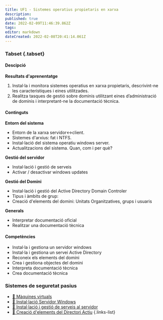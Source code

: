 ```yaml
---
title: UF1 - Sistemes operatius propietaris en xarxa
description: 
published: true
date: 2022-02-09T11:46:39.862Z
tags: 
editor: markdown
dateCreated: 2022-02-08T20:41:14.061Z
---
```


### Tabset {.tabset}

#### Descipció
**Resultats d'aprenentatge**
1. Instal·la i monitora sistemes operatius en xarxa propietaris, descrivint-ne les característiques i eines utilitzades.
2. Realitza tasques de gestió sobre dominis utilitzant eines d’administració de dominis i interpretant-ne la documentació tècnica.

#### Continguts

**Entorn del sistema**

- Entorn de la xarxa servidor<->client.
- Sistemes d'arxius: fat i NTFS.
- Instal·lació del sistema operatiu windows server.
- Actualitzacions del sistema. Quan, com i per què?

**Gestió del servidor**
- Instal·lació i gestió de serveis
- Activar / desactivar windows updates

**Gestió del Domini**
- Instal·lació i gestió del Active Directory Domain Controler
- Tipus i àmbits de grup: 
- Creació d'elements del domini: Unitats Organitzatives, grups i usuaris

**Generals**
- Interpretar documentació oficial
- Realitzar una documentació tècnica

#### Competències

- Instal·la i gestiona un servidor windows
- Instal·la i gestiona un servei Active Directory
- Reconeix els elements del domini
- Crea i gestiona objectes del domini
- Interpreta documentació tècnica
- Crea documentació tècnica



### Sistemes de seguretat pasius
- [:pill: Màquines virtuals](maquines-virtuals)
- [:pill: Instal·lació Servidor Windows](instalacio-servidor-windows)
- [:pill: Instal·lació i gestió de serveis al servidor](serveis-de-servidor)
- [:pill: Creació d'elements del Directori Actiu](elements-directori-actiu)
{.links-list}
